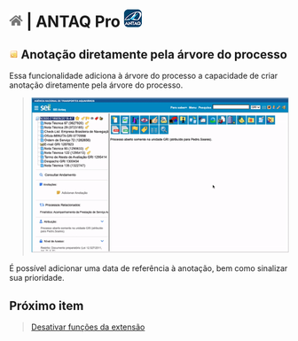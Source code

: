# [![Home](../img/home.png)](../) |  ANTAQ Pro ![Icone](../img/icon-32.png)

## ![ANTAQ Pro Enviar documentos](../img/icon-notaarvore.png) Anotação diretamente pela árvore do processo

Essa funcionalidade adiciona à árvore do processo a capacidade de criar anotação diretamente pela árvore do processo.

> ![Tela Informações na árvore](../img/tela-notaarvore.gif)  

É possível adicionar uma data de referência à anotação, bem como sinalizar sua prioridade.

## Próximo item

> [Desativar funções da extensão](../pages/DESATIVARFUNCOES.md)
